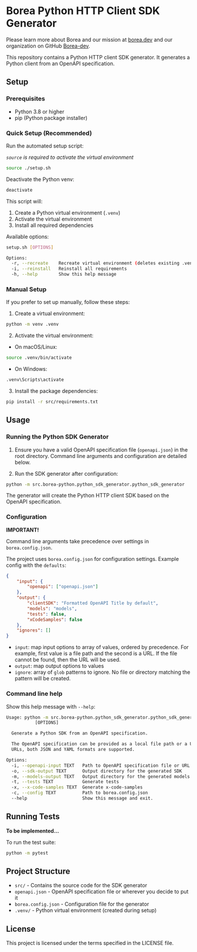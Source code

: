 # Borea Python HTTP Client SDK Generator

Please learn more about Borea and our mission at [borea.dev](https://borea.dev) and our organization on GitHub [Borea-dev](https://github.com/Borea-dev).

This repository contains a Python HTTP client SDK generator. It generates a Python client from an OpenAPI specification.

## Setup

### Prerequisites

-   Python 3.8 or higher
-   pip (Python package installer)

### Quick Setup (Recommended)

Run the automated setup script:

_`source` is required to activate the virtual environment_

```bash
source ./setup.sh
```

Deactivate the Python venv:

```bash
deactivate
```

This script will:

1. Create a Python virtual environment (`.venv`)
2. Activate the virtual environment
3. Install all required dependencies

Available options:

```bash
setup.sh [OPTIONS]

Options:
  -r, --recreate    Recreate virtual environment (deletes existing .venv)
  -i, --reinstall   Reinstall all requirements
  -h, --help        Show this help message
```

### Manual Setup

If you prefer to set up manually, follow these steps:

1. Create a virtual environment:

```bash
python -m venv .venv
```

2. Activate the virtual environment:

-   On macOS/Linux:

```bash
source .venv/bin/activate
```

-   On Windows:

```bash
.venv\Scripts\activate
```

3. Install the package dependencies:

```bash
pip install -r src/requirements.txt
```

## Usage

### Running the Python SDK Generator

1. Ensure you have a valid OpenAPI specification file (`openapi.json`) in the root directory. Command line arguments and configuration are detailed below.

2. Run the SDK generator after configuration:

```bash
python -m src.borea-python.python_sdk_generator.python_sdk_generator
```

The generator will create the Python HTTP client SDK based on the OpenAPI specification.

### Configuration

**IMPORTANT!**

Command line arguments take precedence over settings in `borea.config.json`.

The project uses `borea.config.json` for configuration settings. Example config with the `defaults`:

```json
{
	"input": {
		"openapi": ["openapi.json"]
	},
	"output": {
		"clientSDK": "Formatted OpenAPI Title by default",
		"models": "models",
		"tests": false,
		"xCodeSamples": false
	},
	"ignores": []
}
```

-   `input`: map input options to array of values, ordered by precedence. For example, first value is a file path and the second is a URL. If the file cannot be found, then the URL will be used.
-   `output`: map output options to values
-   `ignore`: array of `glob` patterns to ignore. No file or directory matching the pattern will be created.

### Command line help

Show this help message with `--help`:

```bash
Usage: python -m src.borea-python.python_sdk_generator.python_sdk_generator
           [OPTIONS]

  Generate a Python SDK from an OpenAPI specification.

  The OpenAPI specification can be provided as a local file path or a URL. For
  URLs, both JSON and YAML formats are supported.

Options:
  -i, --openapi-input TEXT   Path to OpenAPI specification file or URL
  -o, --sdk-output TEXT      Output directory for the generated SDK
  -m, --models-output TEXT   Output directory for the generated models
  -t, --tests TEXT           Generate tests
  -x, --x-code-samples TEXT  Generate x-code-samples
  -c, --config TEXT          Path to borea.config.json
  --help                     Show this message and exit.
```

## Running Tests

**To be implemented...**

To run the test suite:

```bash
python -m pytest
```

## Project Structure

-   `src/` - Contains the source code for the SDK generator
-   `openapi.json` - OpenAPI specification file or wherever you decide to put it
-   `borea.config.json` - Configuration file for the generator
-   `.venv/` - Python virtual environment (created during setup)

## License

This project is licensed under the terms specified in the LICENSE file.
